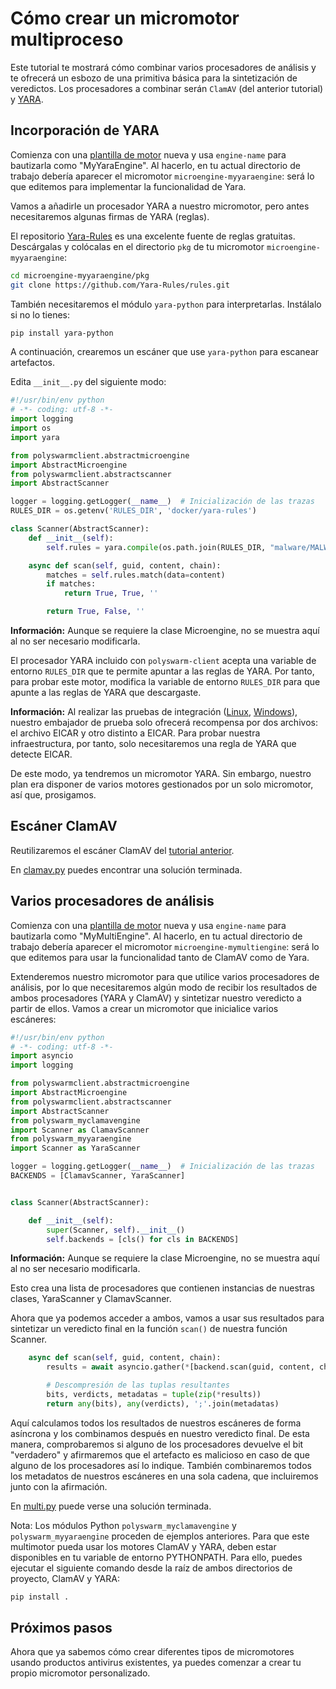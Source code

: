# Cómo crear un micromotor multiproceso

Este tutorial te mostrará cómo combinar varios procesadores de análisis y te ofrecerá un esbozo de una primitiva básica para la sintetización de veredictos. Los procesadores a combinar serán `ClamAV` (del anterior tutorial) y [YARA](https://virustotal.github.io/yara/).

## Incorporación de YARA

Comienza con una [plantilla de motor](/microengines-scratch-to-eicar/#customize-engine-template) nueva y usa `engine-name` para bautizarla como "MyYaraEngine". Al hacerlo, en tu actual directorio de trabajo debería aparecer el micromotor `microengine-myyaraengine`: será lo que editemos para implementar la funcionalidad de Yara.

Vamos a añadirle un procesador YARA a nuestro micromotor, pero antes necesitaremos algunas firmas de YARA (reglas).

El repositorio [Yara-Rules](https://github.com/Yara-Rules/rules) es una excelente fuente de reglas gratuitas. Descárgalas y colócalas en el directorio `pkg` de tu micromotor `microengine-myyaraengine`:

```sh
cd microengine-myyaraengine/pkg
git clone https://github.com/Yara-Rules/rules.git
```

También necesitaremos el módulo `yara-python` para interpretarlas. Instálalo si no lo tienes:

```sh
pip install yara-python
```

A continuación, crearemos un escáner que use `yara-python` para escanear artefactos.

Edita `__init__.py` del siguiente modo:

```python
#!/usr/bin/env python
# -*- coding: utf-8 -*-
import logging
import os
import yara

from polyswarmclient.abstractmicroengine
import AbstractMicroengine
from polyswarmclient.abstractscanner
import AbstractScanner

logger = logging.getLogger(__name__)  # Inicialización de las trazas
RULES_DIR = os.getenv('RULES_DIR', 'docker/yara-rules')

class Scanner(AbstractScanner):
    def __init__(self):
        self.rules = yara.compile(os.path.join(RULES_DIR, "malware/MALW_Eicar"))

    async def scan(self, guid, content, chain):
        matches = self.rules.match(data=content)
        if matches:
            return True, True, ''

        return True, False, ''
```

<div class="m-flag">
  <p>
    <strong>Información:</strong>
    Aunque se requiere la clase Microengine, no se muestra aquí al no ser necesario modificarla.
  </p>
</div>

El procesador YARA incluido con `polyswarm-client` acepta una variable de entorno `RULES_DIR` que te permite apuntar a las reglas de YARA. Por tanto, para probar este motor, modifica la variable de entorno `RULES_DIR` para que apunte a las reglas de YARA que descargaste.

<div class="m-flag">
  <p>
    <strong>Información:</strong>
    Al realizar las pruebas de integración (<a href="/testing-linux/#integration-testing">Linux</a>, <a href="/testing-windows/">Windows</a>), nuestro embajador de prueba solo ofrecerá recompensa por dos archivos: el archivo EICAR y otro distinto a EICAR.
    Para probar nuestra infraestructura, por tanto, solo necesitaremos una regla de YARA que detecte EICAR.
  </p>
</div>

De este modo, ya tendremos un micromotor YARA. Sin embargo, nuestro plan era disponer de varios motores gestionados por un solo micromotor, así que, prosigamos.

## Escáner ClamAV

Reutilizaremos el escáner ClamAV del [tutorial anterior](/microengines-scratch-to-clamav/).

En [clamav.py](https://github.com/polyswarm/polyswarm-client/blob/master/src/microengine/clamav.py) puedes encontrar una solución terminada.

## Varios procesadores de análisis

Comienza con una [plantilla de motor](/microengines-scratch-to-eicar/#customize-engine-template) nueva y usa `engine-name` para bautizarla como "MyMultiEngine". Al hacerlo, en tu actual directorio de trabajo debería aparecer el micromotor `microengine-mymultiengine`: será lo que editemos para usar la funcionalidad tanto de ClamAV como de Yara.

Extenderemos nuestro micromotor para que utilice varios procesadores de análisis, por lo que necesitaremos algún modo de recibir los resultados de ambos procesadores (YARA y ClamAV) y sintetizar nuestro veredicto a partir de ellos. Vamos a crear un micromotor que inicialice varios escáneres:

```python
#!/usr/bin/env python
# -*- coding: utf-8 -*-
import asyncio
import logging

from polyswarmclient.abstractmicroengine 
import AbstractMicroengine
from polyswarmclient.abstractscanner 
import AbstractScanner
from polyswarm_myclamavengine 
import Scanner as ClamavScanner
from polyswarm_myyaraengine 
import Scanner as YaraScanner

logger = logging.getLogger(__name__)  # Inicialización de las trazas
BACKENDS = [ClamavScanner, YaraScanner]


class Scanner(AbstractScanner):

    def __init__(self):
        super(Scanner, self).__init__()
        self.backends = [cls() for cls in BACKENDS]

```

<div class="m-flag">
  <p>
    <strong>Información:</strong>
    Aunque se requiere la clase Microengine, no se muestra aquí al no ser necesario modificarla.
  </p>
</div>

Esto crea una lista de procesadores que contienen instancias de nuestras clases, YaraScanner y ClamavScanner.

Ahora que ya podemos acceder a ambos, vamos a usar sus resultados para sintetizar un veredicto final en la función `scan()` de nuestra función Scanner.

```python
    async def scan(self, guid, content, chain):
        results = await asyncio.gather(*[backend.scan(guid, content, chain) for backend in self.backends])

        # Descompresión de las tuplas resultantes
        bits, verdicts, metadatas = tuple(zip(*results))
        return any(bits), any(verdicts), ';'.join(metadatas)
```

Aquí calculamos todos los resultados de nuestros escáneres de forma asíncrona y los combinamos después en nuestro veredicto final. De esta manera, comprobaremos si alguno de los procesadores devuelve el bit "verdadero" y afirmaremos que el artefacto es malicioso en caso de que alguno de los procesadores así lo indique. También combinaremos todos los metadatos de nuestros escáneres en una sola cadena, que incluiremos junto con la afirmación.

En [multi.py](https://github.com/polyswarm/polyswarm-client/blob/master/src/microengine/multi.py) puede verse una solución terminada.

Nota: Los módulos Python `polyswarm_myclamavengine` y `polyswarm_myyaraengine` proceden de ejemplos anteriores. Para que este multimotor pueda usar los motores ClamAV y YARA, deben estar disponibles en tu variable de entorno PYTHONPATH. Para ello, puedes ejecutar el siguiente comando desde la raíz de ambos directorios de proyecto, ClamAV y YARA:

```bash
pip install .
```

## Próximos pasos

Ahora que ya sabemos cómo crear diferentes tipos de micromotores usando productos antivirus existentes, ya puedes comenzar a crear tu propio micromotor personalizado.